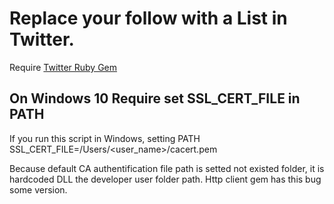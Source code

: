 # Replace your follow with a List in Twitter. 
Require [Twitter Ruby Gem](https://github.com/sferik/twitter)

## On Windows 10 Require set SSL_CERT_FILE in PATH

If you run this script in Windows, setting PATH SSL_CERT_FILE=/Users/<user_name>/cacert.pem

Because default CA authentification file path is setted not existed folder, it is hardcoded DLL the developer user folder path.
Http client gem has this bug some version.

